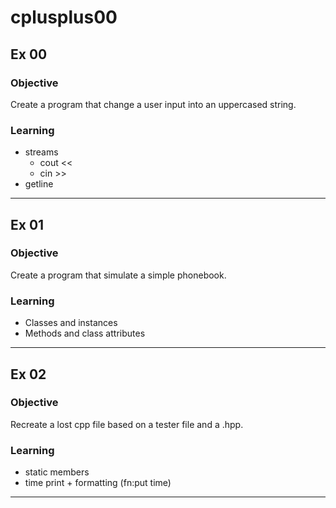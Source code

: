 # cplusplus00

## Ex 00
### Objective
Create a program that change a user input into an uppercased string.
### Learning
- streams
  - cout <<
  - cin >>
- getline
***
## Ex 01
### Objective
Create a program that simulate a simple phonebook.
### Learning
- Classes and instances
- Methods and class attributes
***
## Ex 02
### Objective
Recreate a lost cpp file based on a tester file and a .hpp.
### Learning
- static members
- time print + formatting (fn:put time)
***
